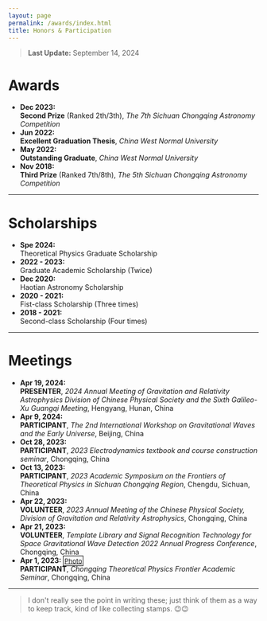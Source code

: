 ```yaml
---
layout: page
permalink: /awards/index.html
title: Honors & Participation
---
```


> **Last Update:** September 14, 2024

# Awards

-  **Dec 2023:**  
  **Second Prize** (Ranked 2th/3th),  *The 7th Sichuan Chongqing Astronomy Competition*
-  **Jun 2022:**  
  **Excellent Graduation Thesis**, *China West Normal University*
-  **May 2022:**  
  **Outstanding Graduate**, *China West Normal University*
-  **Nov 2018:**  
  **Third Prize** (Ranked 7th/8th),  *The 5th Sichuan Chongqing Astronomy Competition* 

---

# Scholarships

-  **Spe 2024:**  
  Theoretical Physics Graduate Scholarship  
-  **2022 - 2023:**  
  Graduate Academic Scholarship (Twice)  
-  **Dec 2020:**  
  Haotian Astronomy Scholarship  
-  **2020 - 2021:**  
  Fist-class Scholarship (Three times)  
-  **2018 - 2021:**  
  Second-class Scholarship (Four times) 

---

# Meetings

-  **Apr 19, 2024:**   
  **PRESENTER**, *2024 Annual Meeting of Gravitation  and Relativity Astrophysics Division of Chinese Physical Society and the Sixth Galileo-Xu Guangqi Meeting*, Hengyang, Hunan, China   
-  **Apr 9, 2024:**  
  **PARTICIPANT**, *The 2nd International Workshop on Gravitational Waves and the Early Universe*, Beijing, China  
-  **Oct 28, 2023:**  
  **PARTICIPANT**, *2023 Electrodynamics textbook and course construction seminar*, Chongqing, China 
-  **Oct 13, 2023:**  
  **PARTICIPANT**, *2023 Academic Symposium on the Frontiers of Theoretical Physics in Sichuan Chongqing Region*, Chengdu, Sichuan, China  
-  **Apr 22, 2023:**  
  **VOLUNTEER**, *2023 Annual Meeting of the Chinese Physical Society, Division of Gravitation  and Relativity Astrophysics*, Chongqing, China 
-  **Apr 21, 2023:**  
  **VOLUNTEER**, *Template Library and Signal Recognition Technology for Space Gravitational Wave Detection 2022 Annual Progress Conference*, Chongqing, China   
-  **Apr 1, 2023:** <span style="font-size: 13px;border: 0.8px solid black; padding: 1.5px; position: relative; z-index: 2000;">[Photo](https://wujie3375.github.io\images\meeting\230401.jpg)</span>  
  **PARTICIPANT**, *Chongqing Theoretical Physics Frontier Academic Seminar*, Chongqing, China

---

> I don't really see the point in writing these; just think of them as a way to keep track, kind of like collecting stamps. 😉😉